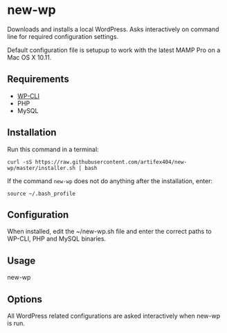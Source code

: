# new-wp
Downloads and installs a local WordPress. Asks interactively on command line for required configuration settings.

Default configuration file is setupup to work with the latest MAMP Pro on a Mac OS X 10.11.

## Requirements

* [WP-CLI](http://wp-cli.org/)
* PHP
* MySQL

## Installation
Run this command in a terminal:

`curl -sS https://raw.githubusercontent.com/artifex404/new-wp/master/installer.sh | bash`

If the command `new-wp` does not do anything after the installation, enter:

`source ~/.bash_profile`

## Configuration

When installed, edit the ~/new-wp.sh file and enter the correct paths to WP-CLI, PHP and MySQL binaries.

## Usage
new-wp

## Options

All WordPress related configurations are asked interactively when new-wp is run.
